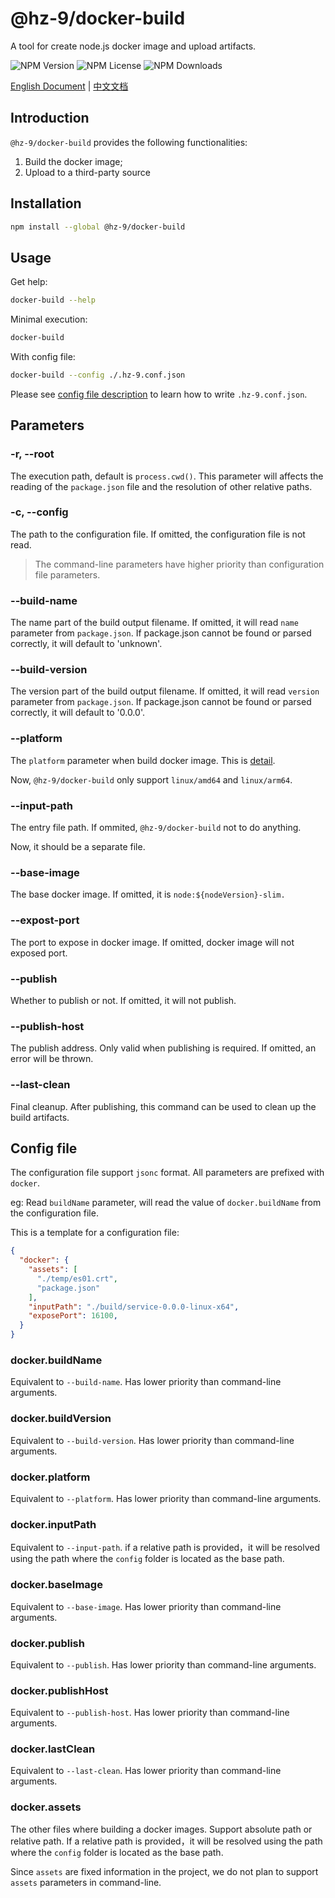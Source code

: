 # @hz-9/docker-build

A tool for create node.js docker image and upload artifacts.

![NPM Version][npm-version-url] ![NPM License][npm-license-url] ![NPM Downloads][npm-downloads-url]

[npm-version-url]: https://img.shields.io/npm/v/@hz-9/docker-build
[npm-license-url]: https://img.shields.io/npm/l/@hz-9/docker-build
[npm-downloads-url]: https://img.shields.io/npm/d18m/@hz-9/docker-build

[English Document](https://hz-9.github.io/tool/guide/docker-build/) | [中文文档](https://hz-9.github.io/tool/zh-CN/guide/docker-build/)

## Introduction

`@hz-9/docker-build` provides the following functionalities:

1. Build the docker image;
2. Upload to a third-party source

## Installation

``` bash
npm install --global @hz-9/docker-build
```

## Usage

Get help:

``` bash
docker-build --help
```

Minimal execution:

``` bash
docker-build
```

With config file:

``` bash
docker-build --config ./.hz-9.conf.json
```

Please see [config file description](#config-file) to learn how to write `.hz-9.conf.json`.

## Parameters

### -r, --root

The execution path, default is `process.cwd()`. This parameter will affects the reading of the `package.json` file and the resolution of other relative paths.

### -c, --config

The path to the configuration file. If omitted, the configuration file is not read.

> The command-line parameters have higher priority than configuration file parameters.

### --build-name

The name part of the build output filename. If omitted, it will read `name` parameter from `package.json`.  If package.json cannot be found or parsed correctly, it will default to 'unknown'.

### --build-version

The version part of the build output filename. If omitted, it will read `version` parameter from `package.json`.  If package.json cannot be found or parsed correctly, it will default to '0.0.0'.

### --platform

The `platform` parameter when build docker image. This is [detail](https://docs.docker.com/build/building/multi-platform/).

Now, `@hz-9/docker-build` only support `linux/amd64` and `linux/arm64`.

### --input-path

The entry file path. If ommited, `@hz-9/docker-build` not to do anything.

Now, it should be a separate file.

### --base-image

The base docker image. If omitted, it is `node:${nodeVersion}-slim.`

### --expost-port

The port to expose in docker image. If omitted, docker image will not exposed port.

### --publish

Whether to publish or not. If omitted, it will not publish.
<!-- TODO 补充一个 Nexus 发布私有 Docker Repository 的文档。 -->

### --publish-host

The publish address. Only valid when publishing is required. If omitted, an error will be thrown.

### --last-clean

Final cleanup. After publishing, this command can be used to clean up the build artifacts.

## Config file

The configuration file support `jsonc` format. All parameters are prefixed with `docker`.

eg: Read `buildName` parameter, will read the value of `docker.buildName` from the configuration file.

This is a template for a configuration file:

``` json
{
  "docker": {
    "assets": [
      "./temp/es01.crt",
      "package.json"
    ],
    "inputPath": "./build/service-0.0.0-linux-x64",
    "exposePort": 16100,
  }
}

```

### docker.buildName

Equivalent to `--build-name`. Has lower priority than command-line arguments.

### docker.buildVersion

Equivalent to `--build-version`. Has lower priority than command-line arguments.

### docker.platform

Equivalent to `--platform`. Has lower priority than command-line arguments.

### docker.inputPath

Equivalent to `--input-path`. if a relative path is provided，it will be resolved using the path where the `config` folder is located as the base path.

### docker.baseImage

Equivalent to `--base-image`. Has lower priority than command-line arguments.

### docker.publish

Equivalent to `--publish`. Has lower priority than command-line arguments.

### docker.publishHost

Equivalent to `--publish-host`. Has lower priority than command-line arguments.

### docker.lastClean

Equivalent to `--last-clean`. Has lower priority than command-line arguments.

### docker.assets

The other files where building a docker images. Support absolute path or relative path.
If a relative path is provided，it will be resolved using the path where the `config` folder is located as the base path.

Since `assets` are fixed information in the project, we do not plan to support `assets` parameters in command-line.
